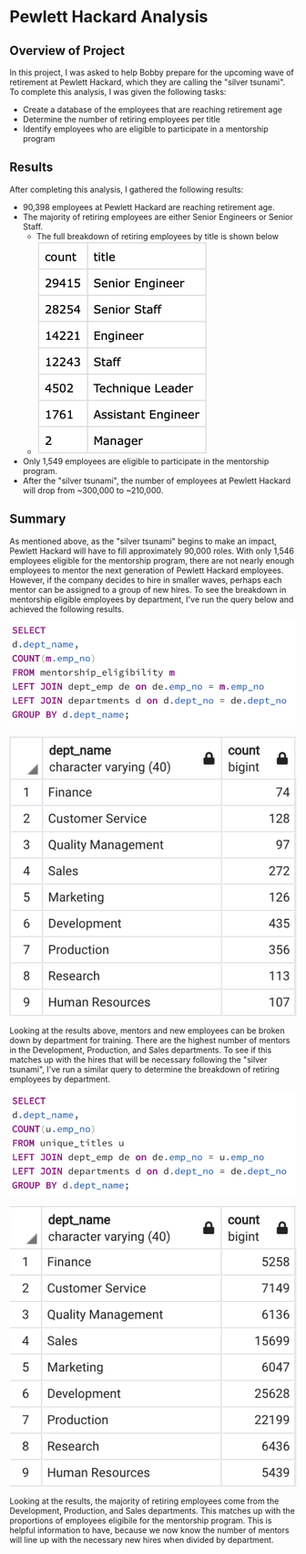 # Pewlett Hackard Analysis

## Overview of Project
In this project, I was asked to help Bobby prepare for the upcoming wave of retirement at Pewlett Hackard, which they are calling the "silver tsunami". To complete this analysis, I was given the following tasks:
- Create a database of the employees that are reaching retirement age
- Determine the number of retiring employees per title
- Identify employees who are eligible to participate in a mentorship program

## Results
After completing this analysis, I gathered the following results:
- 90,398 employees at Pewlett Hackard are reaching retirement age.
- The majority of retiring employees are either Senior Engineers or Senior Staff.
  - The full breakdown of retiring employees by title is shown below
  - ![Retiring Employees by Title](data/titles.png)
- Only 1,549 employees are eligible to participate in the mentorship program.
- After the "silver tsunami", the number of employees at Pewlett Hackard will drop from ~300,000 to ~210,000.

## Summary
As mentioned above, as the "silver tsunami" begins to make an impact, Pewlett Hackard will have to fill approximately 90,000 roles. With only 1,546 employees eligible for the mentorship program, there are not nearly enough employees to mentor the next generation of Pewlett Hackard employees. However, if the company decides to hire in smaller waves, perhaps each mentor can be assigned to a group of new hires. To see the breakdown in mentorship eligible employees by department, I've run the query below and achieved the following results.

  ![Mentor Query](data/mentor_query.png)
  
  ![Mentor by Department](data/mentor_dept.png)
  
Looking at the results above, mentors and new employees can be broken down by department for training. There are the highest number of mentors in the Development, Production, and Sales departments. To see if this matches up with the hires that will be necessary following the "silver tsunami", I've run a similar query to determine the breakdown of retiring employees by department.

  ![Retiring Query](data/retiring_query.png)
  
  ![Retiring by Department](data/retiring_dept.png)
  
Looking at the results, the majority of retiring employees come from the Development, Production, and Sales departments. This matches up with the proportions of employees eligibile for the mentorship program. This is helpful information to have, because we now know the number of mentors will line up with the necessary new hires when divided by department. 
